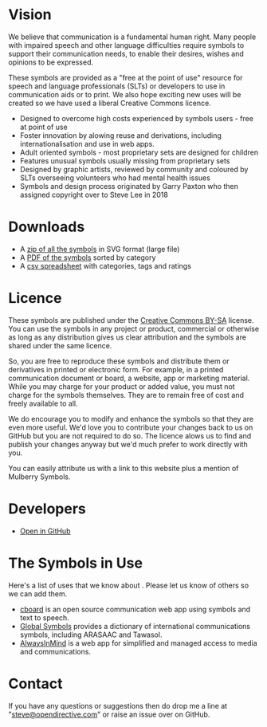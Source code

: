 # Vision

We believe that communication is a fundamental human right. Many people with impaired speech and other language difficulties require symbols to support their communication needs, to enable their desires, wishes and opinions to be expressed.

These symbols are provided as a "free at the point of use" resource for speech and language professionals (SLTs) or developers to use in communication aids or to print. We also hope exciting new uses will be created so we have used a liberal Creative Commons licence.

* Designed to overcome high costs experienced by symbols users - free at point of use
* Foster innovation by alowing reuse and derivations, including internationalisation and use in web apps.
* Adult oriented symbols - most proprietary sets are designed for children
* Features unusual symbols usually missing from proprietary sets
* Designed by graphic artists, reviewed by community and coloured by SLTs overseeing volunteers who had mental health issues
* Symbols and design process originated by Garry Paxton who then assigned copyright over to Steve Lee in 2018

# Downloads

* A [zip of all the symbols](https://rawgit.com/mulberrysymbols/mulberry-symbols/master/mulberry-symbols.zip?raw=true) in SVG format (large file)
* A [PDF of the symbols](https://cdn.rawgit.com/mulberrysymbols/mulberry-symbols/master/categories.pdf?raw=true) sorted by category
* A [csv spreadsheet](https://cdn.rawgit.com/mulberrysymbols/mulberry-symbols/master/symbol-info.csv?raw=true) with categories, tags and ratings

# Licence

These symbols are published under the [Creative Commons BY-SA](https://github.com/mulberrysymbols/mulberry-symbols/blob/master/LICENSE.txt) license. You can use the symbols in any project or product, commercial or otherwise as long as any distribution gives us clear attribution and the symbols are shared under the same licence.

So, you are free to reproduce these symbols and distribute them or derivatives in printed or electronic form. For example, in a printed communication document or board, a website, app or marketing material. While you may charge for your product or added value, you must not charge for the symbols themselves. They are to remain free of cost and freely available to all.

We do encourage you to modify and enhance the symbols so that they are even more useful. We'd love you to contribute your changes back to us on GitHub but you are not required to do so. The licence alows us to find and publish your changes anyway but we'd much prefer to work directly with you. 

You can easily attribute us with a link to this website plus a mention of Mulberry Symbols.

# Developers

* [Open in GitHub](https://github.com/mulberrysymbols/mulberry-symbols)

# The Symbols in Use

Here's a list of uses that we know about . Please let us know of others so we can add them.

* [cboard](https://www.cboard.io/) is an open source communication web app using symbols and text to speech.
* [Global Symbols](https://globalsymbols.com/en/home/) provides a dictionary of international communications symbols, including ARASAAC and Tawasol.
* [AlwaysInMind](https://alwaysinmind.info) is a web app for simplified and managed access to media and communications.

# Contact

If you have any questions or suggestions then do drop me a line at "steve@opendirective.com" or raise an issue over on GitHub.
